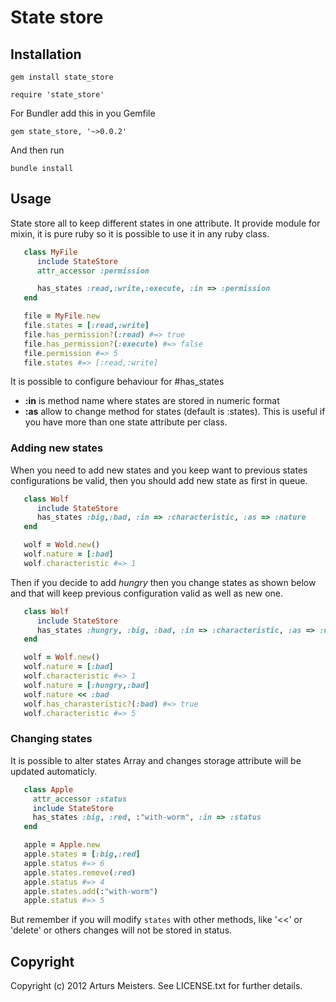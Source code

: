 # State store

## Installation

`gem install state_store`

`require 'state_store'`

For Bundler add this in you Gemfile

`gem state_store, '~>0.0.2'`

And then run

`bundle install`

## Usage

State store all to keep different states in one attribute.
It provide module for mixin, it is pure ruby so it is possible to use it in any ruby class.
 
```ruby
   class MyFile
      include StateStore
      attr_accessor :permission

      has_states :read,:write,:execute, :in => :permission
   end

   file = MyFile.new
   file.states = [:read,:write]
   file.has_permission?(:read) #=> true
   file.has_permission?(:execute) #=> false
   file.permission #=> 5
   file.states #=> [:read,:write]
```

It is possible to configure behaviour for #has_states

* **:in** is method name where states are stored in numeric format
* **:as** allow to change method for states (default is :states). This is useful if you have more than one state attribute per class.

### Adding new states

When you need to add new states and you keep want to previous states configurations be valid, then you should add new state as first in queue.

```ruby 
   class Wolf
      include StateStore
      has_states :big,:bad, :in => :characteristic, :as => :nature
   end

   wolf = Wold.new()
   wolf.nature = [:bad]
   wolf.characteristic #=> 1

```

Then if you decide to add _hungry_ then you change states as shown below and that will keep previous configuration valid as well as new one.

```ruby
   class Wolf
      include StateStore
      has_states :hungry, :big, :bad, :in => :characteristic, :as => :nature
   end

   wolf = Wolf.new()
   wolf.nature = [:bad]
   wolf.characteristic #=> 1
   wolf.nature = [:hungry,:bad]
   wolf.nature << :bad
   wolf.has_charasteristic?(:bad) #=> true
   wolf.characteristic #=> 5   
```

### Changing states

It is possible to alter states Array and changes storage attribute will be updated automaticly.

```ruby
   class Apple
     attr_accessor :status
     include StateStore
     has_states :big, :red, :"with-worm", :in => :status
   end

   apple = Apple.new
   apple.states = [:big,:red]
   apple.status #=> 6
   apple.states.remove(:red)
   apple.status #=> 4
   apple.states.add(:"with-worm")
   apple.status #=> 5
```

But remember if you will modify `states` with other methods, like '<<' or 'delete' or others changes will not be stored in status. 


## Copyright

Copyright (c) 2012 Arturs Meisters. See LICENSE.txt for
further details.

